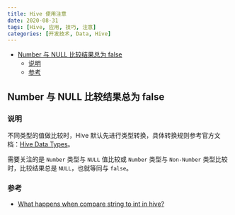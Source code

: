 ```yaml
---
title: Hive 使用注意
date: 2020-08-31
tags: [Hive, 应用, 技巧, 注意]
categories: [开发技术, Data, Hive]
---
```

- [Number 与 NULL 比较结果总为 false](#number-与-null-比较结果总为-false)
  - [说明](#说明)
  - [参考](#参考)

## Number 与 NULL 比较结果总为 false
### 说明
不同类型的值做比较时，Hive 默认先进行类型转换，具体转换规则参考官方文档：[Hive Data Types](https://cwiki.apache.org/confluence/display/Hive/LanguageManual+Types#LanguageManualTypes-NumericTypes)。

需要关注的是 `Number` 类型与 `NULL` 值比较或 `Number` 类型与 `Non-Number` 类型比较时，比较结果总是 `NULL`，也就等同与 `false`。

### 参考
* [What happens when compare string to int in hive?](https://stackoverflow.com/questions/50849151/what-happens-when-compare-string-to-int-in-hive)